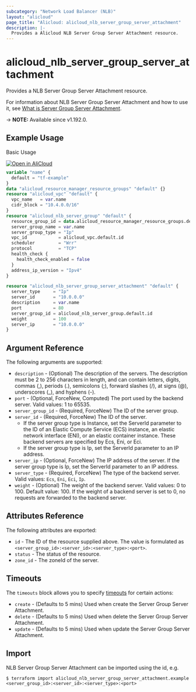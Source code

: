 ```yaml
---
subcategory: "Network Load Balancer (NLB)"
layout: "alicloud"
page_title: "Alicloud: alicloud_nlb_server_group_server_attachment"
description: |-
  Provides a Alicloud NLB Server Group Server Attachment resource.
---
```


# alicloud_nlb_server_group_server_attachment

Provides a NLB Server Group Server Attachment resource.

For information about NLB Server Group Server Attachment and how to use it, see [What is Server Group Server Attachment](https://www.alibabacloud.com/help/en/server-load-balancer/latest/addserverstoservergroup-nlb).

-> **NOTE:** Available since v1.192.0.

## Example Usage

Basic Usage

<div style="display: block;margin-bottom: 40px;"><div class="oics-button" style="float: right;position: absolute;margin-bottom: 10px;">
  <a href="https://api.aliyun.com/api-tools/terraform?resource=alicloud_nlb_server_group_server_attachment&exampleId=e1fabc3f-0e30-a00c-89cf-fab888d13fc0c7588957&activeTab=example&spm=docs.r.nlb_server_group_server_attachment.0.e1fabc3f0e&intl_lang=EN_US" target="_blank">
    <img alt="Open in AliCloud" src="https://img.alicdn.com/imgextra/i1/O1CN01hjjqXv1uYUlY56FyX_!!6000000006049-55-tps-254-36.svg" style="max-height: 44px; max-width: 100%;">
  </a>
</div></div>

```terraform
variable "name" {
  default = "tf-example"
}
data "alicloud_resource_manager_resource_groups" "default" {}
resource "alicloud_vpc" "default" {
  vpc_name   = var.name
  cidr_block = "10.4.0.0/16"
}
resource "alicloud_nlb_server_group" "default" {
  resource_group_id = data.alicloud_resource_manager_resource_groups.default.ids.0
  server_group_name = var.name
  server_group_type = "Ip"
  vpc_id            = alicloud_vpc.default.id
  scheduler         = "Wrr"
  protocol          = "TCP"
  health_check {
    health_check_enabled = false
  }
  address_ip_version = "Ipv4"
}

resource "alicloud_nlb_server_group_server_attachment" "default" {
  server_type     = "Ip"
  server_id       = "10.0.0.0"
  description     = var.name
  port            = 80
  server_group_id = alicloud_nlb_server_group.default.id
  weight          = 100
  server_ip       = "10.0.0.0"
}
```

## Argument Reference

The following arguments are supported:
* `description` - (Optional) The description of the servers. The description must be 2 to 256 characters in length, and can contain letters, digits, commas (,), periods (.), semicolons (;), forward slashes (/), at signs (@), underscores (_), and hyphens (-).
* `port` - (Optional, ForceNew, Computed) The port used by the backend server. Valid values: 1 to 65535.
* `server_group_id` - (Required, ForceNew) The ID of the server group.
* `server_id` - (Required, ForceNew) The ID of the server.
  - If the server group type is Instance, set the ServerId parameter to the ID of an Elastic Compute Service (ECS) instance, an elastic network interface (ENI), or an elastic container instance. These backend servers are specified by Ecs, Eni, or Eci. 
  - If the server group type is Ip, set the ServerId parameter to an IP address.
* `server_ip` - (Optional, ForceNew) The IP address of the server. If the server group type is Ip, set the ServerId parameter to an IP address.
* `server_type` - (Required, ForceNew) The type of the backend server. Valid values: `Ecs`, `Eni`, `Eci`, `Ip`.
* `weight` - (Optional) The weight of the backend server. Valid values: 0 to 100. Default value: 100. If the weight of a backend server is set to 0, no requests are forwarded to the backend server.

## Attributes Reference

The following attributes are exported:
* `id` - The ID of the resource supplied above. The value is formulated as `<server_group_id>:<server_id>:<server_type>:<port>`.
* `status` - The status of the resource.
* `zone_id` - The zoneId of the server.

## Timeouts

The `timeouts` block allows you to specify [timeouts](https://www.terraform.io/docs/configuration-0-11/resources.html#timeouts) for certain actions:
* `create` - (Defaults to 5 mins) Used when create the Server Group Server Attachment.
* `delete` - (Defaults to 5 mins) Used when delete the Server Group Server Attachment.
* `update` - (Defaults to 5 mins) Used when update the Server Group Server Attachment.

## Import

NLB Server Group Server Attachment can be imported using the id, e.g.

```shell
$ terraform import alicloud_nlb_server_group_server_attachment.example <server_group_id>:<server_id>:<server_type>:<port>
```